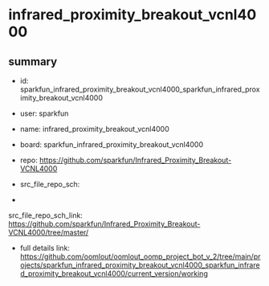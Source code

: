 # infrared_proximity_breakout_vcnl4000
 
## summary 
* id: sparkfun_infrared_proximity_breakout_vcnl4000_sparkfun_infrared_proximity_breakout_vcnl4000
* user: sparkfun
* name: infrared_proximity_breakout_vcnl4000
* board: sparkfun_infrared_proximity_breakout_vcnl4000
* repo: https://github.com/sparkfun/Infrared_Proximity_Breakout-VCNL4000



* src_file_repo_sch: 
*
 src_file_repo_sch_link: https://github.com/sparkfun/Infrared_Proximity_Breakout-VCNL4000/tree/master/
* full details link: https://github.com/oomlout/oomlout_oomp_project_bot_v_2/tree/main/projects/sparkfun_infrared_proximity_breakout_vcnl4000_sparkfun_infrared_proximity_breakout_vcnl4000/current_version/working  







